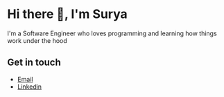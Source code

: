 # Hi there 👋, I'm Surya
I'm a Software Engineer who loves programming and learning how things work under the hood

## Get in touch
- <a href="mailto:kadeksuryam@gmail.com">Email</a>
- <a href="https://linkedin.com/in/kadeksuryam/">Linkedin</a>


